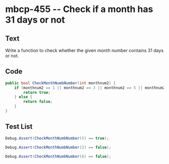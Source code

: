 # mbcp-455 -- Check if a month has 31 days or not

## Text

Write a function to check whether the given month number contains 31 days or not.

## Code

```csharp
public bool CheckMonthNumbNumber(int monthnum2) {
    if (monthnum2 == 1 || monthnum2 == 3 || monthnum2 == 5 || monthnum2 == 7 || monthnum2 == 8 || monthnum2 == 10 || monthnum2 == 12) {
        return true;
    } else {
        return false;
    }
}
```

## Test List

```csharp
Debug.Assert(CheckMonthNumbNumber(5) == true);
```

```csharp
Debug.Assert(CheckMonthNumbNumber(2) == false);
```

```csharp
Debug.Assert(CheckMonthNumbNumber(6) == false);
```
